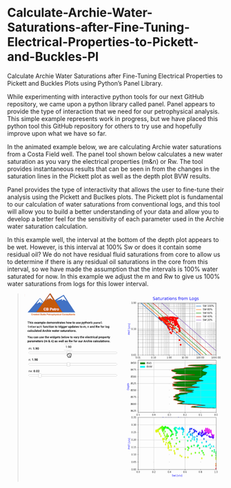 # Calculate-Archie-Water-Saturations-after-Fine-Tuning-Electrical-Properties-to-Pickett-and-Buckles-Pl
Calculate Archie Water Saturations after Fine-Tuning Electrical Properties to Pickett and Buckles Plots using Python’s Panel Library.

While experimenting with interactive python tools for our next GitHub repository, we came upon a python library called panel. Panel appears to provide the type of interaction that we need for our petrophysical analysis. This simple example represents work in progress, but we have placed this python tool this GitHub repository for others to try use and hopefully improve upon what we have so far.

In the animated example below, we are calculating Archie water saturations from a Costa Field well. The panel tool shown below calculates a new water saturation as you vary the electrical properties (m&n) or Rw. The tool provides instantaneous results that can be seen in from the changes in the saturation lines in the Pickett plot as well as the depth plot BVW results.

Panel provides the type of interactivity that allows the user to fine-tune their analysis using the Pickett and Buclkes plots. The Pickett plot is fundamental to our calculation of water saturations from conventional logs, and this tool will allow you to build a better understanding of your data and allow you to develop a better feel for the sensitivity of each parameter used in the Archie water saturation calculation.

In this example well, the interval at the bottom of the depth plot appears to be wet. However, is this interval at 100% Sw or does it contain some residual oil? We do not have residual fluid saturations from core to allow us to determine if there is any residual oil saturations in the core from this interval, so we have made the assumption that the intervals is 100% water saturated for now. In this example we adjust the m and Rw to give us 100% water saturations from logs for this lower interval.

>![Panel_log](pickett_log_sats2.gif)

